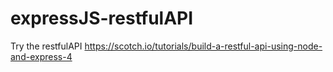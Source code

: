# expressJS-restfulAPI
Try the restfulAPI
https://scotch.io/tutorials/build-a-restful-api-using-node-and-express-4
